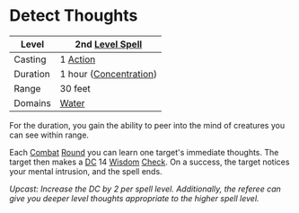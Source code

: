 # Detect Thoughts

|Level|2nd [Level Spell](../../../Spell%20Level.md)|
|-----|---------------|
|Casting|1 [Action](../../../../Game%20Procedures/Action.md)|
|Duration|1 hour ([Concentration](../../../Concentration.md))|
|Range|30 feet|
|Domains|[Water](../../../Spell%20Domains/Water.md)|

For the duration, you gain the ability to peer into the mind of creatures you can see within range. 

Each [Combat](../../../../Game%20Procedures/Combat.md) [Round](../../../../Game%20Procedures/Round.md) you can learn one target's immediate thoughts. The target then makes a [DC](../../../../Game%20Procedures/DC.md) 14 [Wisdom](../../../../Player%20Characters/Chosen%20Statistics/Wisdom.md) [Check](../../../../Game%20Procedures/Check.md). On a success, the target notices your mental intrusion, and the spell ends.

*Upcast: Increase the DC by 2 per spell level. Additionally, the referee can give you deeper level thoughts appropriate to the higher spell level.*
